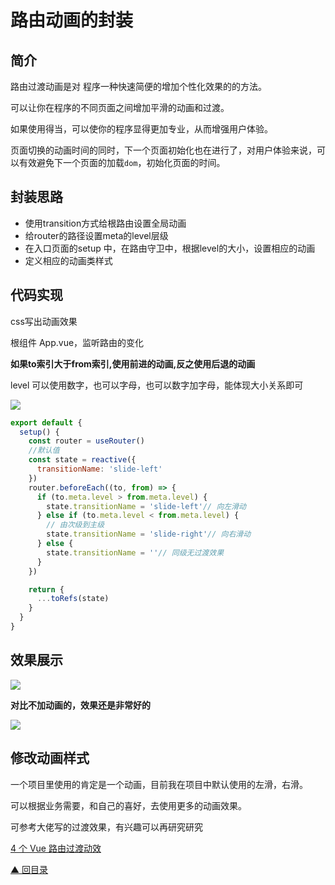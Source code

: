 # 路由动画的封装
## 简介
路由过渡动画是对 程序一种快速简便的增加个性化效果的的方法。

可以让你在程序的不同页面之间增加平滑的动画和过渡。

如果使用得当，可以使你的程序显得更加专业，从而增强用户体验。

页面切换的动画时间的同时，下一个页面初始化也在进行了，对用户体验来说，可以有效避免下一个页面的加载`dom`，初始化页面的时间。

## 封装思路

-   使用transition方式给根路由设置全局动画
-   给router的路径设置meta的level层级
-   在入口页面的setup 中，在路由守卫中，根据level的大小，设置相应的动画
-   定义相应的动画类样式

## 代码实现

css写出动画效果

根组件 App.vue，监听路由的变化

**如果to索引大于from索引,使用前进的动画,反之使用后退的动画**

level 可以使用数字，也可以字母，也可以数字加字母，能体现大小关系即可

![](https://p3-juejin.byteimg.com/tos-cn-i-k3u1fbpfcp/7642c9bfb3984d9d866784f2892f4aec~tplv-k3u1fbpfcp-zoom-1.image)

```js
export default {
  setup() {
    const router = useRouter()
    //默认值
    const state = reactive({
      transitionName: 'slide-left'
    })
    router.beforeEach((to, from) => {
      if (to.meta.level > from.meta.level) {
        state.transitionName = 'slide-left'// 向左滑动
      } else if (to.meta.level < from.meta.level) {
        // 由次级到主级
        state.transitionName = 'slide-right'// 向右滑动
      } else {
        state.transitionName = ''// 同级无过渡效果
      }
    })

    return {
      ...toRefs(state)
    }
  }
}
```

## 效果展示

![](https://p3-juejin.byteimg.com/tos-cn-i-k3u1fbpfcp/fa8c3df8d3224698abcc063663a5072b~tplv-k3u1fbpfcp-zoom-1.image)

**对比不加动画的，效果还是非常好的**

![](https://p3-juejin.byteimg.com/tos-cn-i-k3u1fbpfcp/4b78d04c83814964bb51b891da807460~tplv-k3u1fbpfcp-zoom-1.image)

## 修改动画样式

一个项目里使用的肯定是一个动画，目前我在项目中默认使用的左滑，右滑。

可以根据业务需要，和自己的喜好，去使用更多的动画效果。

可参考大佬写的过渡效果，有兴趣可以再研究研究

[4 个 Vue 路由过渡动效](<4 个 Vue 路由过渡动效>)

[▲ 回目录](/page/index.html)